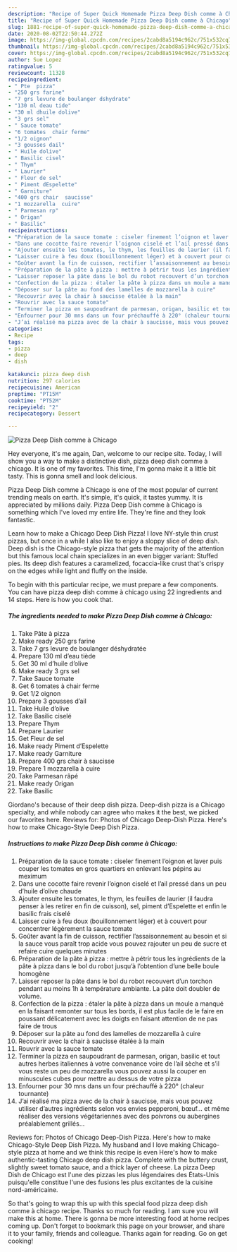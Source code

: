 ```yaml
---
description: "Recipe of Super Quick Homemade Pizza Deep Dish comme à Chicago"
title: "Recipe of Super Quick Homemade Pizza Deep Dish comme à Chicago"
slug: 1881-recipe-of-super-quick-homemade-pizza-deep-dish-comme-a-chicago
date: 2020-08-02T22:50:44.272Z
image: https://img-global.cpcdn.com/recipes/2cabd8a5194c962c/751x532cq70/pizza-deep-dish-comme-a-chicago-photo-principale-de-la-recette.jpg
thumbnail: https://img-global.cpcdn.com/recipes/2cabd8a5194c962c/751x532cq70/pizza-deep-dish-comme-a-chicago-photo-principale-de-la-recette.jpg
cover: https://img-global.cpcdn.com/recipes/2cabd8a5194c962c/751x532cq70/pizza-deep-dish-comme-a-chicago-photo-principale-de-la-recette.jpg
author: Sue Lopez
ratingvalue: 5
reviewcount: 11328
recipeingredient:
- " Pte  pizza"
- "250 grs farine"
- "7 grs levure de boulanger dshydrate"
- "130 ml deau tide"
- "30 ml dhuile dolive"
- "3 grs sel"
- " Sauce tomate"
- "6 tomates  chair ferme"
- "1/2 oignon"
- "3 gousses dail"
- " Huile dolive"
- " Basilic cisel"
- " Thym"
- " Laurier"
- " Fleur de sel"
- " Piment dEspelette"
- " Garniture"
- "400 grs chair  saucisse"
- "1 mozzarella  cuire"
- " Parmesan rp"
- " Origan"
- " Basilic"
recipeinstructions:
- "Préparation de la sauce tomate : ciseler finement l’oignon et laver puis couper les tomates en gros quartiers en enlevant les pépins au meximum"
- "Dans une cocotte faire revenir l’oignon ciselé et l’ail pressé dans un peu d’huile d’olive chaude"
- "Ajouter ensuite les tomates, le thym, les feuilles de laurier (il faudra penser à les retirer en fin de cuisson), sel, piment d’Espelette et enfin le basilic frais ciselé"
- "Laisser cuire à feu doux (bouillonnement léger) et à couvert pour concentrer légèrement la sauce tomate"
- "Goûter avant la fin de cuisson, rectifier l’assaisonnement au besoin et si la sauce vous paraît trop acide vous pouvez rajouter un peu de sucre et refaire cuire quelques minutes"
- "Préparation de la pâte à pizza : mettre à pétrir tous les ingrédients de la pâte à pizza dans le bol du robot jusqu’à l’obtention d’une belle boule homogène"
- "Laisser reposer la pâte dans le bol du robot recouvert d’un torchon pendant au moins 1h à température ambiante. La pâte doit doubler de volume."
- "Confection de la pizza : étaler la pâte à pizza dans un moule a manqué en la faisant remonter sur tous les bords, il est plus facile de le faire en poussant délicatement avec les doigts en faisant attention de ne pas faire de trous"
- "Déposer sur la pâte au fond des lamelles de mozzarella à cuire"
- "Recouvrir avec la chair à saucisse étalée à la main"
- "Rouvrir avec la sauce tomate"
- "Terminer la pizza en saupoudrant de parmesan, origan, basilic et tout autres herbes italiennes à votre convenance voire de l’ail sèche et s’il vous reste un peu de mozzarella vous pouvez aussi la couper en minuscules cubes pour mettre au dessus de votre pizza"
- "Enfourner pour 30 mns dans un four préchauffé à 220° (chaleur tournante)"
- "J’ai réalisé ma pizza avec de la chair à saucisse, mais vous pouvez utiliser d’autres ingrédients selon vos envies pepperoni, bœuf... et même réaliser des versions végétariennes avec des poivrons ou aubergines préalablement grillés..."
categories:
- Recipe
tags:
- pizza
- deep
- dish

katakunci: pizza deep dish 
nutrition: 297 calories
recipecuisine: American
preptime: "PT15M"
cooktime: "PT52M"
recipeyield: "2"
recipecategory: Dessert

---
```



![Pizza Deep Dish comme à Chicago](https://img-global.cpcdn.com/recipes/2cabd8a5194c962c/751x532cq70/pizza-deep-dish-comme-a-chicago-photo-principale-de-la-recette.jpg)

Hey everyone, it's me again, Dan, welcome to our recipe site. Today, I will show you a way to make a distinctive dish, pizza deep dish comme à chicago. It is one of my favorites. This time, I'm gonna make it a little bit tasty. This is gonna smell and look delicious.

Pizza Deep Dish comme à Chicago is one of the most popular of current trending meals on earth. It's simple, it's quick, it tastes yummy. It is appreciated by millions daily. Pizza Deep Dish comme à Chicago is something which I've loved my entire life. They're fine and they look fantastic.

Learn how to make a Chicago Deep Dish Pizza! I love NY-style thin crust pizzas, but once in a while I also like to enjoy a sloppy slice of deep dish. Deep dish is the Chicago-style pizza that gets the majority of the attention but this famous local chain specializes in an even bigger variant: Stuffed pies. Its deep dish features a caramelized, focaccia-like crust that&#39;s crispy on the edges while light and fluffy on the inside.


To begin with this particular recipe, we must prepare a few components. You can have pizza deep dish comme à chicago using 22 ingredients and 14 steps. Here is how you cook that.

<!--inarticleads1-->

##### The ingredients needed to make Pizza Deep Dish comme à Chicago:

1. Take  Pâte à pizza
1. Make ready 250 grs farine
1. Take 7 grs levure de boulanger déshydratée
1. Prepare 130 ml d’eau tiède
1. Get 30 ml d’huile d’olive
1. Make ready 3 grs sel
1. Take  Sauce tomate
1. Get 6 tomates à chair ferme
1. Get 1/2 oignon
1. Prepare 3 gousses d’ail
1. Take  Huile d’olive
1. Take  Basilic ciselé
1. Prepare  Thym
1. Prepare  Laurier
1. Get  Fleur de sel
1. Make ready  Piment d’Espelette
1. Make ready  Garniture
1. Prepare 400 grs chair à saucisse
1. Prepare 1 mozzarella à cuire
1. Take  Parmesan râpé
1. Make ready  Origan
1. Take  Basilic


Giordano&#39;s because of their deep dish pizza. Deep-dish pizza is a Chicago specialty, and while nobody can agree who makes it the best, we picked our favorites here. Reviews for: Photos of Chicago Deep-Dish Pizza. Here&#39;s how to make Chicago-Style Deep Dish Pizza. 

<!--inarticleads2-->

##### Instructions to make Pizza Deep Dish comme à Chicago:

1. Préparation de la sauce tomate : ciseler finement l’oignon et laver puis couper les tomates en gros quartiers en enlevant les pépins au meximum
1. Dans une cocotte faire revenir l’oignon ciselé et l’ail pressé dans un peu d’huile d’olive chaude
1. Ajouter ensuite les tomates, le thym, les feuilles de laurier (il faudra penser à les retirer en fin de cuisson), sel, piment d’Espelette et enfin le basilic frais ciselé
1. Laisser cuire à feu doux (bouillonnement léger) et à couvert pour concentrer légèrement la sauce tomate
1. Goûter avant la fin de cuisson, rectifier l’assaisonnement au besoin et si la sauce vous paraît trop acide vous pouvez rajouter un peu de sucre et refaire cuire quelques minutes
1. Préparation de la pâte à pizza : mettre à pétrir tous les ingrédients de la pâte à pizza dans le bol du robot jusqu’à l’obtention d’une belle boule homogène
1. Laisser reposer la pâte dans le bol du robot recouvert d’un torchon pendant au moins 1h à température ambiante. La pâte doit doubler de volume.
1. Confection de la pizza : étaler la pâte à pizza dans un moule a manqué en la faisant remonter sur tous les bords, il est plus facile de le faire en poussant délicatement avec les doigts en faisant attention de ne pas faire de trous
1. Déposer sur la pâte au fond des lamelles de mozzarella à cuire
1. Recouvrir avec la chair à saucisse étalée à la main
1. Rouvrir avec la sauce tomate
1. Terminer la pizza en saupoudrant de parmesan, origan, basilic et tout autres herbes italiennes à votre convenance voire de l’ail sèche et s’il vous reste un peu de mozzarella vous pouvez aussi la couper en minuscules cubes pour mettre au dessus de votre pizza
1. Enfourner pour 30 mns dans un four préchauffé à 220° (chaleur tournante)
1. J’ai réalisé ma pizza avec de la chair à saucisse, mais vous pouvez utiliser d’autres ingrédients selon vos envies pepperoni, bœuf... et même réaliser des versions végétariennes avec des poivrons ou aubergines préalablement grillés...


Reviews for: Photos of Chicago Deep-Dish Pizza. Here&#39;s how to make Chicago-Style Deep Dish Pizza. My husband and I love making Chicago-style pizza at home and we think this recipe is even Here&#39;s how to make authentic-tasting Chicago deep dish pizza. Complete with the buttery crust, slightly sweet tomato sauce, and a thick layer of cheese. La pizza Deep Dish de Chicago est l&#39;une des pizzas les plus légendaires des États-Unis puisqu&#39;elle constitue l&#39;une des fusions les plus excitantes de la cuisine nord-américaine. 

So that's going to wrap this up with this special food pizza deep dish comme à chicago recipe. Thanks so much for reading. I am sure you will make this at home. There is gonna be more interesting food at home recipes coming up. Don't forget to bookmark this page on your browser, and share it to your family, friends and colleague. Thanks again for reading. Go on get cooking!
